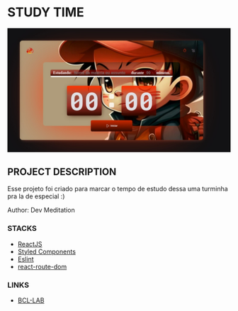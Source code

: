# STUDY TIME

![screnn](/public/DevMeditation_Timer.jpg)

## PROJECT DESCRIPTION

Esse projeto foi criado para marcar o tempo de estudo dessa uma turminha pra la de especial :)

Author: Dev Meditation


### STACKS
- [ReactJS](https://reactjs.org/)
- [Styled Components](https://styled-components.com)
- [Eslint](https://eslint.org/)
- [react-route-dom](https://reactrouter.com/)


### LINKS

- [BCL-LAB](https://www.youtube.com/@bcllab)
